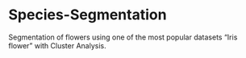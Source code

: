 # Species-Segmentation
Segmentation of flowers using one of the most popular datasets “Iris flower” with Cluster Analysis.
